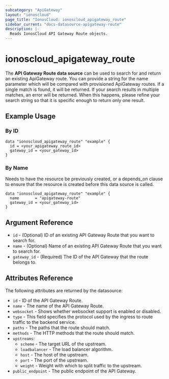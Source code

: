 ```yaml
---
subcategory: "ApiGateway"
layout: "ionoscloud"
page_title: "IonosCloud: ionoscloud_apigateway_route"
sidebar_current: "docs-datasource-apigateway-route"
description: |-
  Reads IonosCloud API Gateway Route objects.
---
```


# ionoscloud_apigateway_route

The **API Gateway Route data source** can be used to search for and return an existing ApiGateway route.
You can provide a string for the name parameter which will be compared with provisioned ApiGateway routes.
If a single match is found, it will be returned. If your search results in multiple matches, an error will be returned.
When this happens, please refine your search string so that it is specific enough to return only one result.

## Example Usage

### By ID

```hcl
data "ionoscloud_apigateway_route" "example" {
  id = <your_apigateway_route_id>
  gateway_id = <your_gateway_id>
}
```

### By Name

Needs to have the resource be previously created, or a depends_on clause to ensure that the resource is created before
this data source is called.

```hcl
data "ionoscloud_apigateway_route" "example" {
  name       = "apigateway-route"
  gateway_id = <your_gateway_id>
}
```

## Argument Reference

* `id` - (Optional) ID of an existing API Gateway Route that you want to search for.
* `name` - (Optional) Name of an existing API Gateway Route that you want to search for.
* `gateway_id` - (Required) The ID of the API Gateway that the route belongs to.

## Attributes Reference

The following attributes are returned by the datasource:

* `id` - ID of the API Gateway Route.
* `name` - The name of the API Gateway Route.
* `websocket` - Shows whether websocket support is enabled or disabled.
* `type` - This field specifies the protocol used by the ingress to route traffic to the backend service.
* `paths` - The paths that the route should match.
* `methods` - The HTTP methods that the route should match.
* `upstreams`:
    * `scheme` - The target URL of the upstream.
    * `loadbalancer` - The load balancer algorithm.
    * `host` - The host of the upstream.
    * `port` - The port of the upstream.
    * `weight` - Weight with which to split traffic to the upstream.
* `public_endpoint` - The public endpoint of the API Gateway.

